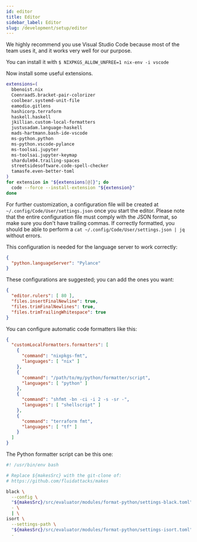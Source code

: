 ```yaml
---
id: editor
title: Editor
sidebar_label: Editor
slug: /development/setup/editor
---
```


We highly recommend you use Visual Studio Code
because most of the team uses it,
and it works very well for our purpose.

You can install it with
`$ NIXPKGS_ALLOW_UNFREE=1 nix-env -i vscode`

Now install some useful extensions.

```bash
extensions=(
  bbenoist.nix
  CoenraadS.bracket-pair-colorizer
  coolbear.systemd-unit-file
  eamodio.gitlens
  hashicorp.terraform
  haskell.haskell
  jkillian.custom-local-formatters
  justusadam.language-haskell
  mads-hartmann.bash-ide-vscode
  ms-python.python
  ms-python.vscode-pylance
  ms-toolsai.jupyter
  ms-toolsai.jupyter-keymap
  shardulm94.trailing-spaces
  streetsidesoftware.code-spell-checker
  tamasfe.even-better-toml
)
for extension in "${extensions[@]}"; do
  code --force --install-extension "${extension}"
done
```

For further customization,
a configuration file will be created at
`~/.config/Code/User/settings.json`
once you start the editor.
Please note that
the entire configuration file
must comply with the JSON format,
so make sure you don't have trailing commas.
If correctly formatted,
you should be able
to perform a `cat ~/.config/Code/User/settings.json | jq`
without errors.

This configuration is needed for the language server to work correctly:

```json
{
  "python.languageServer": "Pylance"
}
```

These configurations are suggested; you can add the ones you want:

```json
{
  "editor.rulers": [ 80 ],
  "files.insertFinalNewline": true,
  "files.trimFinalNewlines": true,
  "files.trimTrailingWhitespace": true
}
```

You can configure automatic code formatters like this:

```json
{
  "customLocalFormatters.formatters": [
    {
      "command": "nixpkgs-fmt",
      "languages": [ "nix" ]
    },
    {
      "command": "/path/to/my/python/formatter/script",
      "languages": [ "python" ]
    },
    {
      "command": "shfmt -bn -ci -i 2 -s -sr -",
      "languages": [ "shellscript" ]
    },
    {
      "command": "terraform fmt",
      "languages": [ "tf" ]
    }
  ]
}
```

The Python formatter script can be this one:

```bash
#! /usr/bin/env bash

# Replace ${makesSrc} with the git-clone of:
# https://github.com/fluidattacks/makes

black \
  --config \
  "${makesSrc}/src/evaluator/modules/format-python/settings-black.toml" \
  - \
  | \
isort \
  --settings-path \
  "${makesSrc}/src/evaluator/modules/format-python/settings-isort.toml" \
  -
```
